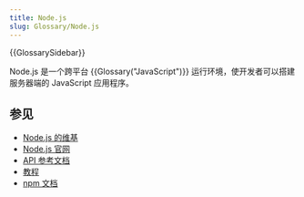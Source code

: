```yaml
---
title: Node.js
slug: Glossary/Node.js
---
```


{{GlossarySidebar}}

Node.js 是一个跨平台 {{Glossary("JavaScript")}} 运行环境，使开发者可以搭建服务器端的 JavaScript 应用程序。

## 参见

- [Node.js 的维基](https://en.wikipedia.org/wiki/Node.js)
- [Node.js 官网](https://nodejs.org/)
- [API 参考文档](https://nodejs.org/api/)
- [教程](https://nodejs.org/documentation/tutorials/)
- [npm 文档](https://docs.npmjs.com/)
